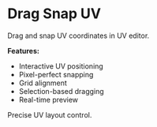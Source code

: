 # Drag Snap UV

Drag and snap UV coordinates in UV editor.

**Features:**
- Interactive UV positioning
- Pixel-perfect snapping
- Grid alignment
- Selection-based dragging
- Real-time preview

Precise UV layout control.